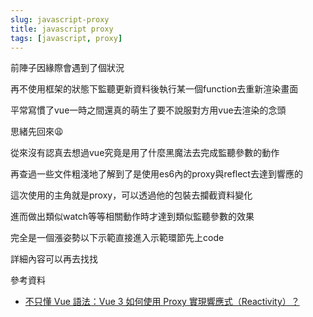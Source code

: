 ```yaml
---
slug: javascript-proxy
title: javascript proxy
tags: [javascript, proxy]
---
```


前陣子因緣際會遇到了個狀況

再不使用框架的狀態下監聽更新資料後執行某一個function去重新渲染畫面

<!--truncate-->

平常寫慣了vue一時之間還真的萌生了要不說服對方用vue去渲染的念頭

思緒先回來😩

從來沒有認真去想過vue究竟是用了什麼黑魔法去完成監聽參數的動作

再查過一些文件粗淺地了解到了是使用es6內的proxy與reflect去達到響應的

這次使用的主角就是proxy，可以透過他的包裝去攔截資料變化

進而做出類似watch等等相關動作時才達到類似監聽參數的效果

完全是一個漲姿勢以下示範直接進入示範環節先上code

詳細內容可以再去找找

參考資料
- [不只懂 Vue 語法：Vue 3 如何使用 Proxy 實現響應式（Reactivity）？](https://ithelp.ithome.com.tw/articles/10264271)

